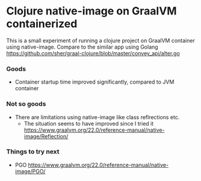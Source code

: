 # Clojure native-image on GraalVM containerized
This is a small experiment of running a clojure project on GraalVM container using native-image.
Compare to the similar app using Golang https://github.com/sher/graal-clojure/blob/master/convey_api/alter.go

### Goods
- Container startup time improved significantly, compared to JVM container

### Not so goods
- There are limitations using native-image like class reflrections etc.
  - The situation seems to have improved since I tried it https://www.graalvm.org/22.0/reference-manual/native-image/Reflection/

### Things to try next
- PGO https://www.graalvm.org/22.0/reference-manual/native-image/PGO/
